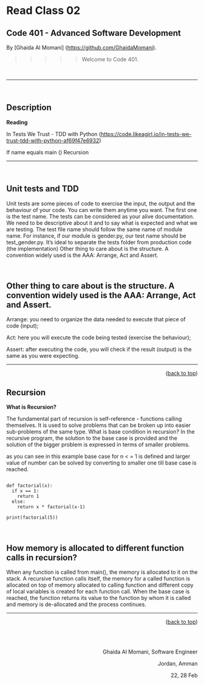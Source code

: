 # Read Class 02
## Code 401 - Advanced Software Development



<!-- 
       Hope you'll benefit from my reads, Enjoy!
-->




By [Ghaida Al Momani] (https://github.com/GhaidaMomani).

>>>>>Welcome to Code 401.
<br/>
<hr/>
<br/>


## Description
**Reading**

In Tests We Trust - TDD with Python (https://code.likeagirl.io/in-tests-we-trust-tdd-with-python-af69f47e6932)

If name equals main ()
Recursion



<hr/>
<br/>


## Unit tests and TDD


Unit tests are some pieces of code to exercise the input, the output and the behaviour of your code. You can write them anytime you want.
The first one is the test name. The tests can be considered as your alive documentation. We need to be descriptive about it and to say what is expected and what we are testing.
The test file name should follow the same name of module name. For instance, if our module is gender.py, our test name should be test_gender.py. It’s ideal to separate the tests folder from production code (the implementation)
Other thing to care about is the structure. A convention widely used is the AAA: Arrange, Act and Assert.



<br/>

## Other thing to care about is the structure. A convention widely used is the AAA: Arrange, Act and Assert.


Arrange: you need to organize the data needed to execute that piece of code (input);

Act: here you will execute the code being tested (exercise the behaviour);

Assert: after executing the code, you will check if the result (output) is the same as you were expecting.


<hr/>
    <p align="right">(<a href="#top">back to top</a>)</p>


   
## Recursion
**What is Recursion?**

The fundamental part of recursion is self-reference - functions calling themselves. It is used to solve problems that can be broken up into easier sub-problems of the same type.
What is base condition in recursion?
In the recursive program, the solution to the base case is provided and the solution of the bigger problem is expressed in terms of smaller problems.
<br/>



 as you can see in this example base case for n < = 1 is defined and larger value of number can be solved by converting to smaller one till base case is reached.

```

def factorial(x):
  if x == 1:
    return 1
  else: 
    return x * factorial(x-1)
    
print(factorial(5))

```
<br/>

## How memory is allocated to different function calls in recursion?

When any function is called from main(), the memory is allocated to it on the stack. A recursive function calls itself, the memory for a called function is allocated on top of memory allocated to calling function and different copy of local variables is created for each function call. When the base case is reached, the function returns its value to the function by whom it is called and memory is de-allocated and the process continues.

<hr/>
    <p align="right">(<a href="#top">back to top</a>)</p>





  <br/><br/>

<p align="right">Ghaida Al Momani, Software Engineer</p>
<p align="right">Jordan, Amman</p>
  <p align="right">22, 28 Feb </p>
